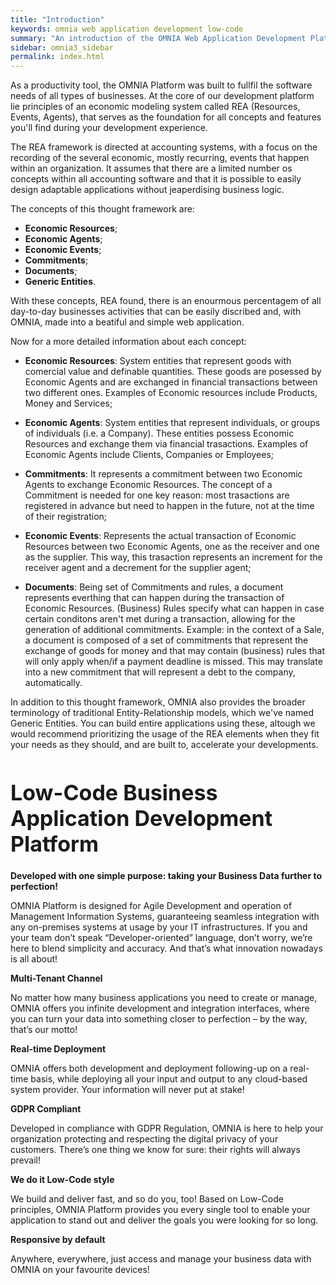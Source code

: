 ```yaml
---
title: "Introduction"
keywords: omnia web application development low-code
summary: "An introduction of the OMNIA Web Application Development Platform."
sidebar: omnia3_sidebar
permalink: index.html
---
```


As a productivity tool, the OMNIA Platform was built to fullfil the software needs of all types of businesses. At the core of our development platform lie principles of an economic modeling system called REA (Resources, Events, Agents), that serves as the foundation for all concepts and features you'll find during your development experience.
 
The REA framework is directed at accounting systems, with a focus on the recording of the several economic, mostly recurring, events that happen within an organization. It assumes that there are a limited number os concepts within all accounting software and that it is possible to easily design adaptable applications without jeaperdising business logic.
 
The concepts of this thought framework are: 

 
  - <strong>Economic Resources</strong>;
  - <strong>Economic Agents</strong>;
  - <strong>Economic Events</strong>;
  - <strong>Commitments</strong>;
  - <strong>Documents</strong>;
  - <strong>Generic Entities</strong>.
    

With these concepts, REA found, there is an enourmous percentagem of all day-to-day businesses activities that can be easily discribed and, with OMNIA, made into a beatiful and simple web application.
 
Now for a more detailed information about each concept: 
 

  - <strong>Economic Resources</strong>: System entities that represent goods with comercial value and definable quantities. These goods are posessed by Economic Agents and are exchanged in financial transactions between two different ones. Examples of Economic resources include Products, Money and Services;
    
  - <strong>Economic Agents</strong>: System entities that represent individuals, or groups of individuals (i.e. a Company). These entities possess Economic Resources and exchange them via financial trasactions. Examples of Economic Agents include Clients, Companies or Employees;
    
  - <strong>Commitments</strong>: It represents a commitment between two Economic Agents to exchange Economic Resources. The concept of a Commitment is needed for one key reason: most trasactions are registered in advance but need to happen in the future, not at the time of their registration;
    
  - <strong>Economic Events</strong>: Represents the actual transaction of Economic Resources between two Economic Agents, one as the receiver and one as the supplier. This way, this trasaction represents an increment for the receiver agent and a decrement for the supplier agent;
 
  - <strong>Documents</strong>: Being set of Commitments and rules, a document represents everthing that can happen during the transaction of Economic Resources. (Business) Rules specify what can happen in case certain conditons aren't met during a transaction, allowing for the generation of additional commitments. Example: in the context of a Sale, a document is composed of a set of commitments that represent the exchange of goods for money and that may contain (business) rules that will only apply when/if a payment deadline is missed. This may translate into a new commitment that will represent a debt to the company, automatically.
    
 
In addition to this thought framework, OMNIA also provides the broader terminology of traditional Entity-Relationship models, which we've named Generic Entities. You can build entire applications using these, altough we would recommend prioritizing the usage of the REA elements when they fit your needs as they should, and are built to, accelerate your developments.

<h1 style="font-size:34px;" id="building-a-business-management-app-has-never-been-this-easier-nor-simple">Low-Code Business Application Development Platform</h1>


<span><strong> Developed with one simple purpose: taking your Business Data further to perfection!</strong></span> 



<p>OMNIA Platform is designed for Agile Development and operation of Management Information Systems, 
guaranteeing seamless integration with any on-premises systems at usage by your IT infrastructures. 
If you and your team don’t speak “Developer-oriented” language, don’t worry, we’re here to blend simplicity and accuracy. 
And that’s what innovation nowadays is all about!</p>


<span><strong> Multi-Tenant Channel</strong></span>

<p>No matter how many business applications you need to create or manage, OMNIA offers you infinite development and integration interfaces, where you can turn your data into something closer to perfection – by the way, that’s our motto!</p>


<span><strong> Real-time Deployment</strong></span>

<p>OMNIA offers both development and deployment following-up on a 
real-time basis, while deploying all your input and output to any 
cloud-based system provider. Your information will never put at stake!</p>


<span><strong> GDPR Compliant</strong></span>

<p>Developed in compliance with GDPR Regulation, OMNIA is here to help 
your organization protecting and respecting the digital privacy of your 
customers. There’s one thing we know for sure: their rights will always 
prevail!</p>


<span><strong> We do it Low-Code style</strong></span>

<p>We build and deliver fast, and so do you, too! Based on Low-Code 
principles, OMNIA Platform provides you every single tool to enable your
application to stand out and deliver the goals you were looking for so 
long.</p>


<span><strong> Responsive by default</strong></span>

<p>Anywhere, everywhere, just access and manage​ your business data with OMNIA on your favourite devices!</p>
